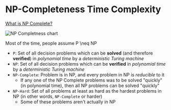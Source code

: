 # NP-Completeness Time Complexity

[What is NP Complete?](https://stackoverflow.com/questions/210829/what-is-an-np-complete-in-computer-science)

![NP Completness chart](https://en.wikipedia.org/wiki/NP-completeness#/media/File:P_np_np-complete_np-hard.svg)

Most of the time, people assume P \neq NP

- `P`: Set of all decision problems which can be **solved** (and therefore **verified**) in *polynomial time* by a *deterministic Turing machine*
- `NP`: Set of all decision problems which can be **verified** in *polynomial time* by a *deterministic Turing machine*
- `NP-Complete`: Problem is in NP, and every problem in NP is *reducible* to it
  - If any one of the NP Complete problems was to be solved "quickly" (in polynomial time), then all NP problems can be solved "quickly"
- `NP-Hard`: Set of all problems at least as hard as the hardest problems in NP (in other words, `NP-Complete` or harder)
  - Some of these problems aren't actually in NP
